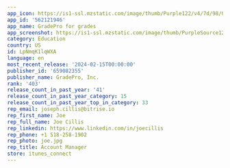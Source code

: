 ```yaml
---
app_icon: https://is1-ssl.mzstatic.com/image/thumb/Purple122/v4/7d/98/0d/7d980dd4-5b50-eb1b-d413-473cf5d452e6/AppIcon-0-0-1x_U007ephone-0-85-220.png/1024x1024bb.png
app_id: '562121946'
app_name: GradePro for grades
app_screenshot: https://is1-ssl.mzstatic.com/image/thumb/PurpleSource126/v4/ba/45/96/ba459602-903e-abd3-c1e9-79c43a887b89/a41568d0-07a2-4549-9a27-ed26082a74e1_First_5.5.png/1242x2208bb.png
category: Education
country: US
id: LpNmqK1lqWXA
language: en
most_recent_release: '2024-02-15T00:00:00'
publisher_id: '659082355'
publisher_name: GradePro, Inc.
rank: '403'
release_count_in_past_year: '41'
release_count_in_past_year_category: 15
release_count_in_past_year_top_in_category: 33
rep_email: joseph.cillis@bitrise.io
rep_first_name: Joe
rep_full_name: Joe Cillis
rep_linkedin: https://www.linkedin.com/in/joecillis
rep_phone: +1 518-258-1902
rep_photo: joe.jpg
rep_title: Account Manager
store: itunes_connect
---
```

